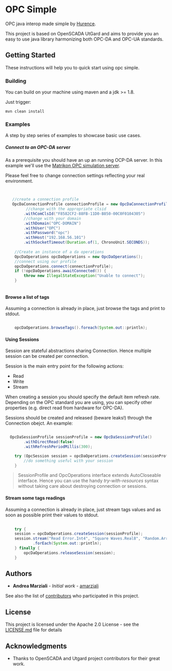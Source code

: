 # OPC Simple

OPC java interop made simple by [Hurence](https://www.hurence.com).

This project is based on OpenSCADA UtGard and aims to provide you an easy to use java library harmonizing both
OPC-DA and OPC-UA standards.


## Getting Started

These instructions will help you to quick start using opc simple.

### Building

You can build on your machine using maven and a jdk >= 1.8.

Just trigger:

```
mvn clean install
```

### Examples

A step by step series of examples to showcase basic use cases.


##### Connect to an OPC-DA server

As a prerequisite you should have an up an running OCP-DA server. In this example we'll use the
[Matrikon OPC simulation server](https://www.matrikonopc.com/products/opc-drivers/opc-simulation-server.aspx).

Please feel free to change connection settings reflecting your real environment.



```java


   //create a connection profile
   OpcDaConnectionProfile connectionProfile = new OpcDaConnectionProfile()
         //change with the appropriate clsid
        .withComClsId("F8582CF2-88FB-11D0-B850-00C0F0104305")
        //change with your domain
        .withDomain("OPC-DOMAIN")
        .withUser("OPC")
        .withPassword("opc") 
        .withHost("192.168.56.101")
        .withSocketTimeout(Duration.of(1, ChronoUnit.SECONDS));
        
    //Create an instance of a da operations
    OpcDaOperations opcDaOperations = new OpcDaOperations();
    //connect using our profile
    opcDaOperations.connect(connectionProfile);
    if (!opcDaOperations.awaitConnected()) {
        throw new IllegalStateException("Unable to connect");
    }
        

```


#### Browse a list of tags

Assuming a connection is already in place, just browse the tags and print to stdout.

````java

    opcDaOperations.browseTags().foreach(System.out::println);
````

#### Using Sessions

Session are stateful abstractions sharing Connection. 
Hence multiple session can be created per connection.

Session is the main entry point for the following actions:

* Read
* Write
* Stream


When creating a session you should specify the default item refresh rate. 
Depending on the OPC standard you are using, you can specify other properties (e.g. direct read from hardware for OPC-DA).

Sessions should be created and released (beware leaks!) through the Connection obejct.
An example:

````java

  OpcDaSessionProfile sessionProfile = new OpcDaSessionProfile()
        .withDirectRead(false)
        .withRefreshPeriodMillis(300);

    try (OpcSession session = opcDaOperations.createSession(sessionProfile)) {
        //do something useful with your session
    }
````

> SessionProfile and OpcOperations interface extends AutoCloseable interface.
> Hence you can use the handy *try-with-resources* syntax without taking care about destroying connection or sessions.

#### Stream some tags readings

Assuming a connection is already in place, just stream tags values 
and as soon as possible print their values to stdout.

````java
    
    try {
    session = opcDaOperations.createSession(sessionProfile);
    session.stream("Read Error.Int4", "Square Waves.Real8", "Random.ArrayOfString")
            .forEach(System.out::println);
    } finally {
        opcDaOperations.releaseSession(session);
    }


````

## Authors

* **Andrea Marziali** - *Initial work* - [amarziali](https://github.com/amarziali)

See also the list of [contributors](https://github.com/Hurence/opc-simple/contributors) who participated in this project.

## License

This project is licensed under the Apache 2.0 License - see the [LICENSE.md](LICENSE.md) file for details

## Acknowledgments

* Thanks to OpenSCADA and Utgard project contributors for their great work.

